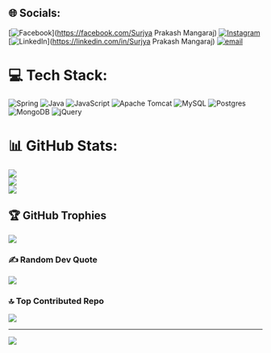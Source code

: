 
## 🌐 Socials:
[![Facebook](https://img.shields.io/badge/Facebook-%231877F2.svg?logo=Facebook&logoColor=white)](https://facebook.com/Surjya Prakash Mangaraj) [![Instagram](https://img.shields.io/badge/Instagram-%23E4405F.svg?logo=Instagram&logoColor=white)](https://instagram.com/surjya_mangaraj) [![LinkedIn](https://img.shields.io/badge/LinkedIn-%230077B5.svg?logo=linkedin&logoColor=white)](https://linkedin.com/in/Surjya Prakash Mangaraj) [![email](https://img.shields.io/badge/Email-D14836?logo=gmail&logoColor=white)](mailto:surjya.mangraj123@gmail.com) 

# 💻 Tech Stack:
![Spring](https://img.shields.io/badge/spring-%236DB33F.svg?style=for-the-badge&logo=spring&logoColor=white) ![Java](https://img.shields.io/badge/java-%23ED8B00.svg?style=for-the-badge&logo=openjdk&logoColor=white) ![JavaScript](https://img.shields.io/badge/javascript-%23323330.svg?style=for-the-badge&logo=javascript&logoColor=%23F7DF1E) ![Apache Tomcat](https://img.shields.io/badge/apache%20tomcat-%23F8DC75.svg?style=for-the-badge&logo=apache-tomcat&logoColor=black) ![MySQL](https://img.shields.io/badge/mysql-4479A1.svg?style=for-the-badge&logo=mysql&logoColor=white) ![Postgres](https://img.shields.io/badge/postgres-%23316192.svg?style=for-the-badge&logo=postgresql&logoColor=white) ![MongoDB](https://img.shields.io/badge/MongoDB-%234ea94b.svg?style=for-the-badge&logo=mongodb&logoColor=white) ![jQuery](https://img.shields.io/badge/jquery-%230769AD.svg?style=for-the-badge&logo=jquery&logoColor=white)
# 📊 GitHub Stats:
![](https://github-readme-stats.vercel.app/api?username=SurjyaMangaraj&theme=dark&hide_border=false&include_all_commits=true&count_private=false)<br/>
![](https://nirzak-streak-stats.vercel.app/?user=SurjyaMangaraj&theme=dark&hide_border=false)<br/>
![](https://github-readme-stats.vercel.app/api/top-langs/?username=SurjyaMangaraj&theme=dark&hide_border=false&include_all_commits=true&count_private=false&layout=compact)

## 🏆 GitHub Trophies
![](https://github-profile-trophy.vercel.app/?username=SurjyaMangaraj&theme=radical&no-frame=false&no-bg=true&margin-w=4)

### ✍️ Random Dev Quote
![](https://quotes-github-readme.vercel.app/api?type=horizontal&theme=radical)

### 🔝 Top Contributed Repo
![](https://github-contributor-stats.vercel.app/api?username=SurjyaMangaraj&limit=5&theme=dark&combine_all_yearly_contributions=true)

---
[![](https://visitcount.itsvg.in/api?id=SurjyaMangaraj&icon=0&color=0)](https://visitcount.itsvg.in)

<!-- Proudly created with GPRM ( https://gprm.itsvg.in ) -->
